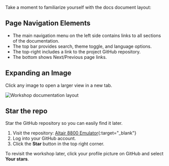 Take a moment to familiarize yourself with the docs document layout:

## Page Navigation Elements

- The main navigation menu on the left side contains links to all sections of the documentation.
- The top bar provides search, theme toggle, and language options.
- The top-right includes a link to the project GitHub repository.
- The bottom shows Next/Previous page links.

## Expanding an Image

Click any image to open a larger view in a new tab.

![Workshop documentation layout](media/document-layout.png)

## Star the repo

Star the GitHub repository so you can easily find it later.

1. Visit the repository: [Altair 8800 Emulator](https://github.com/gloveboxes/Altair-8800-Emulator){:target="_blank"}
2. Log into your GitHub account.
3. Click the **Star** button in the top right corner.

To revisit the workshop later, click your profile picture on GitHub and select **Your stars**.
